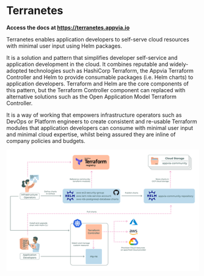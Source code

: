 # Terranetes

**Access the docs at https://terranetes.appvia.io**

Terranetes enables application developers to self-serve cloud resources with minimal user input using Helm packages.

It is a solution and pattern that simplifies developer self-service and application development in the cloud. It combines reputable and widely-adopted technologies such as HashiCorp Terraform, the Appvia Terraform Controller and Helm to provide consumable packages (i.e. Helm charts) to application developers. Terraform and Helm are the core components of this pattern, but the Terraform Controller component can replaced with alternative solutions such as the Open Application Model Terraform Controller.

It is a way of working that empowers infrastructure operators such as DevOps or Platform engineers to create consistent and re-usable Terraform modules that application developers can consume with minimal user input and minimal cloud expertise, whilst being assured they are inline of company policies and budgets.

![Terranetes Diagram](static/img/terranetes.jpg)

